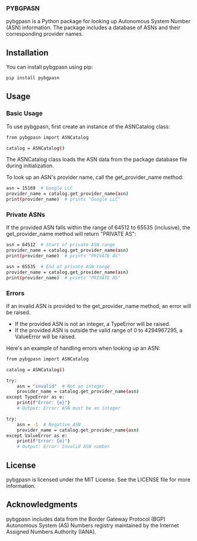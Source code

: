 ### PYBGPASN

pybgpasn is a Python package for looking up Autonomous System Number (ASN) information. The package includes a database of ASNs and their corresponding provider names.


## Installation

You can install pybgpasn using pip:

```sh 
pip install pybgpasn
```


## Usage

### Basic Usage

To use pybgpasn, first create an instance of the ASNCatalog class:

```sh 
from pybgpasn import ASNCatalog

catalog = ASNCatalog()

```

The ASNCatalog class loads the ASN data from the package database file during initialization.

To look up an ASN's provider name, call the get_provider_name method:
```sh 
asn = 15169  # Google LLC
provider_name = catalog.get_provider_name(asn)
print(provider_name)  # prints "Google LLC"

```

### Private ASNs

If the provided ASN falls within the range of 64512 to 65535 (inclusive), the get_provider_name method will return "PRIVATE AS":

```sh 
asn = 64512  # Start of private ASN range
provider_name = catalog.get_provider_name(asn)
print(provider_name)  # prints "PRIVATE AS"

asn = 65535  # End of private ASN range
provider_name = catalog.get_provider_name(asn)
print(provider_name)  # prints "PRIVATE AS"

```

### Errors
If an invalid ASN is provided to the get_provider_name method, an error will be raised.

- If the provided ASN is not an integer, a TypeError will be raised.
- If the provided ASN is outside the valid range of 0 to 4294967295, a ValueError will be raised.

Here's an example of handling errors when looking up an ASN:
```sh 
from pybgpasn import ASNCatalog

catalog = ASNCatalog()

try:
    asn = "invalid"  # Not an integer
    provider_name = catalog.get_provider_name(asn)
except TypeError as e:
    print(f"Error: {e}")
    # Output: Error: ASN must be an integer

try:
    asn = -1  # Negative ASN
    provider_name = catalog.get_provider_name(asn)
except ValueError as e:
    print(f"Error: {e}")
    # Output: Error: Invalid ASN number

```

## License

pybgpasn is licensed under the MIT License. See the LICENSE file for more information.

## Acknowledgments
pybgpasn includes data from the Border Gateway Protocol (BGP) Autonomous System (AS) Numbers registry maintained by the Internet Assigned Numbers Authority (IANA).

